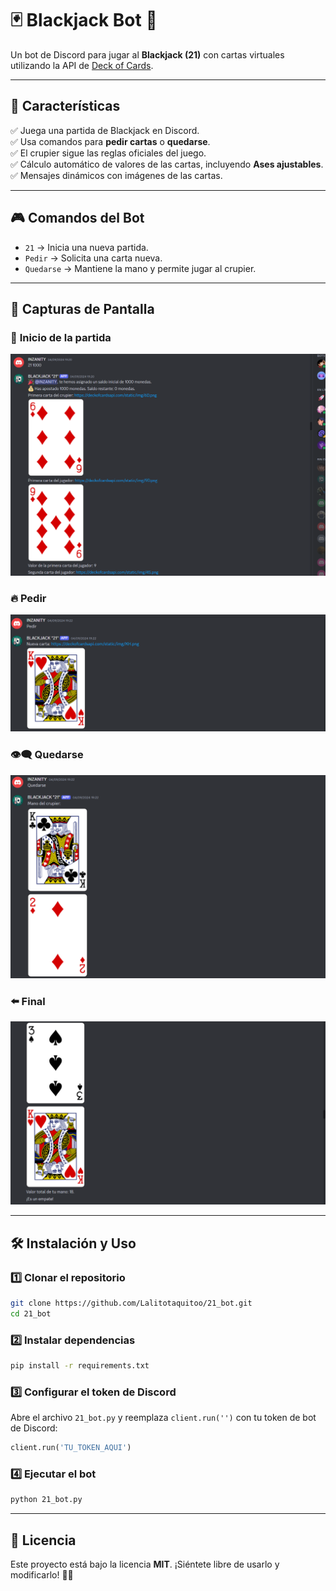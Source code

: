 # 🃏 Blackjack Bot 🎰

Un bot de Discord para jugar al **Blackjack (21)** con cartas virtuales utilizando la API de [Deck of Cards](https://www.deckofcardsapi.com/).

---

## 🚀 **Características**
✅ Juega una partida de Blackjack en Discord.  
✅ Usa comandos para **pedir cartas** o **quedarse**.  
✅ El crupier sigue las reglas oficiales del juego.  
✅ Cálculo automático de valores de las cartas, incluyendo **Ases ajustables**.  
✅ Mensajes dinámicos con imágenes de las cartas.  

---

## 🎮 **Comandos del Bot**

- `21` → Inicia una nueva partida.
- `Pedir` → Solicita una carta nueva.
- `Quedarse` → Mantiene la mano y permite jugar al crupier.

---

## 📸 **Capturas de Pantalla**

### 🎴 **Inicio de la partida**
<p align="center">
  <img src="./assets/inicio.png" alt="Inicio del juego">
</p>

### 🔥 **Pedir**
<p align="center">
  <img src="./assets/juego.png" alt="Juego en progreso">
</p>

### 👁️‍🗨️ **Quedarse**
<p align="center">
  <img src="./assets/parte1.png" alt="Juego en progreso">
</p>

### ⬅️ **Final**
<p align="center">

  <img src="./assets/parte2.png" alt="Juego en progreso">
</p>

---

## 🛠 **Instalación y Uso**

### 1️⃣ **Clonar el repositorio**  
```sh
git clone https://github.com/Lalitotaquitoo/21_bot.git
cd 21_bot
```

### 2️⃣ **Instalar dependencias**  
```sh
pip install -r requirements.txt
```

### 3️⃣ **Configurar el token de Discord**  
Abre el archivo `21_bot.py` y reemplaza `client.run('')` con tu token de bot de Discord:
```python
client.run('TU_TOKEN_AQUI')
```

### 4️⃣ **Ejecutar el bot**  
```sh
python 21_bot.py
```

---

## 📝 **Licencia**
Este proyecto está bajo la licencia **MIT**. ¡Siéntete libre de usarlo y modificarlo! 🎲✨

